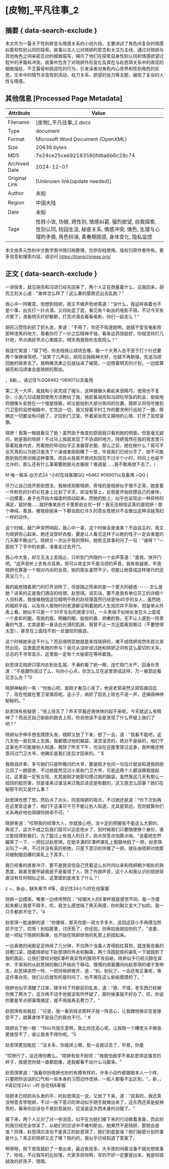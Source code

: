 # [皮物]_平凡往事_2



## 摘要  { data-search-exclude }

<!-- tcd_abstract -->
本文件为一篇关于性别转变与情感关系的小说片段，主要讲述了角色间复杂的情感纠葛和性别认同的探索。故事以主人公对晓妍的思念和关注为主线，通过对晓妍与其他角色之间亲密互动的细致描写，揭示了他们在探索自身性别认同和情感欲望过程中的矛盾和冲突。故事中包含了对晓妍外形变化及其在与赵思琪关系中的表现的细致描绘，不乏露骨和挑逗性的行为，引发读者对角色内心世界和性别角色的反思。文本中的情节涉及性别流动、权力关系、欲望的张力等主题，展现了复杂的人性与情感。

<!-- tcd_abstract_end -->

## 其他信息 [Processed Page Metadata]

| Attribute       | Value                                  |
|-----------------|----------------------------------------|
| Filename        | [皮物]_平凡往事_2.docx                             |
| Type            | document                                 |
| Format          | Microsoft Word Document (OpenXML)                               |
| Size            | 20636 bytes                           |
| MD5             | 7e24ce25ceb92183580fdba6b6c28c74                                  |
| Archived Date   | 2024-12-07                             |
| Original Link   | [Unknown link(update needed)]                         |
| Author          | 未知                               |
| Region          | 中国大陆                               |
| Date            | 未知                                 |
| Tags            | 性转小说, 伪娘, 跨性别, 情感纠葛, 强烈欲望, 自我探索, 性别认同, 校园生活, 秘密关系, 情感冲突, 情色, 生理与心理的矛盾, 角色扮演, 青春期困惑, 身体变化, 隐私监控                                 |

本文由多元性别中文数字图书馆归档整理，仅供存档使用。版权归原作者所有。更多信息和搜索内容，请访问 <https://transchinese.org/>


## 正文 { data-search-exclude }

<!-- tcd_main_text -->
一进宿舍，就见胡亮和冯颂已经先回来了，两个人正在商量着什么，见我回来，胡亮立刻关心道："身体怎么样了？这么重的感冒还出去乱跑？"





我心中一阵暖意，但想到晓妍，我又不做声色地答道："没什么，我这样病着也不是个事，出去打一针点滴，又四处逛了逛，看见有个新出的电影不错，不过今天有点累了，准备明天好好歇歇，打完点滴去看看电影，你们一起去么？"





胡亮习惯性的抓了抓头发，笑道："不用了，你还不知道她啊，她就不爱去电影院那种漆黑的地方，我看你打了一针之后精神不错，看来这药效挺好，你就坚持打几针吧，早点病好早点心里踏实，明天用我陪你去医院么？"





我连忙笑道："得了吧，你去陪我让颂颂去哪，我一个大男人总不至于打个针还要两个保镖保驾吧。"说笑了几声后，胡亮见我精神大好，也就不再勉强，先送冯颂回她的宿舍去了。我稍微洗漱之后就钻进了被窝，一边想着明天的计划，一边盘算胡亮和冯颂谁会是晓妍的帮凶。





，&新，，请记住%QQ6462 ^08907以及备用





第二天一大早，我就和小吴完成了碰头，这种摄像头看起来很精巧，使用也不复杂，小吴几句话就把使用方法教给了我，我趁着胡亮和冯颂吃早饭的机会，偷偷地将摄像头安放在一个很是隐蔽，却又能拍到大部分房间的位置，随即又将信号接到门卫室的监控电脑中，忙完这一切，我又按着平时工作的要求例行巡视了一圈，等确定一切都没有问题了，才回到门卫室，怀着紧张而又期待的心情，打开了监控录像。





晓妍！我第一眼就看见了她！虽然由于角度的原因我只看到她的侧面，但是毫无疑问，她是我的晓妍！不过马上我就发现了不协调的地方，晓妍竟然在我的宿舍里只穿着贴身内衣，而看她的举动似乎正准备穿衣服，那么之前，她在做什么？我可不会天真的以为她只是洗了个澡或者刚刚睡了一觉，毕竟我们已经分手了，她不可能跑到我的房间做这种事情，而且从我离开房间到现在不过半个小时，时间上也是不允许的，那么还有什么事需要她脱光衣服呢？难道是......我不敢再想下去了。(

M 唯一联系 @方式24 ^小时在线客服QQ *6462 #08907以及备用 ~QQ ]





尽力让自己绕开那些想法，我继续观察晓妍，奇怪的是晓妍似乎很不正常，她拿着一件粉色的针织衫在身上比划了半天，却没有穿上，反倒是开始抚摸自己的身体，一边摸着，身子也开始大幅度的扭动起来，而她的脸上，似乎也呈现出一种异样的满足，就好像......就好像某些片子里那些女优一样！我无法相信这真的是晓妍！那个单纯、善良、被我偷偷亲一下都会脸红许久的乖女孩绝对不会做出这种淫娃荡妇一样的动作。





这个时候，敲门声突然响起，我心中一紧，这个时候会是谁来？不由自主的，我又为晓妍担心起来，她还没穿好衣服，要是让人看见这样子以她的性子一定会害羞的几天都不敢出门。晓妍又一次出乎我的预料，她若无其事的问了一句："谁呀？"一面放下了手中的衣服，准备走过去开门。





我心中大急，却又无法上去阻止，只听到门外隐约一个女声答道："是我，快开门吧。"这声音听上去有点耳熟，但可以肯定并不是冯颂的声音，我有些疑惑，毕竟晓妍也算是一个相对内向的女孩，她的朋友虽然不少，但能让她穿成这样接代的还真没几个。(





我的疑惑随着房门的打开消除了，但是随之而来的是一个更大的疑惑------怎么是她？进来的正是我们酒店的经理，赵思琪。说实话，要不是我有单位员工的详细个人资料表，我很难相信这位精明干练的赵经理竟然已经是快40岁的女人，虽然她的城府手段，以及待人接物时的老道都证明着她的人生阅历并不简单，但是单从外表上看，她似乎只是一个30岁左右的居家少妇，一头黑缎子似地长发在头上盘成一个柔和的圈，高挑的眉，明媚的眼，挺拔的鼻，娇嫩的唇，无不让人感到一阵青春的气息，尤其是那一身洁白光滑的肌肤，我曾不止一次近距离观察过（不要想得太歪），甚至在上面找不到一丝皱纹的痕迹。





这个时候她来这干什么？而且很明显她就是来找晓妍的，难不成晓妍突然失踪又突然出现，这里面还有她的参与？我可从没听说过她和晓妍之间有这么密切的关系，总总的不寻常显示，这里面一定有个大秘密在等待着我。





赵思琪见晓妍只穿内衣到处乱晃，不满的看了她一眼，连忙把门关严，回身斥责道："不是跟你说过了么，叫你小心点，你怎么又在这里穿成这样，万一被郭远看见怎么办？"0





晓妍神秘的一笑："你放心吧，我刚才看见小吴了，他说老郭突然又把班接回去了，现在他就在警卫室值班呢，这小子，病好了回去上班也不说一声，还搞得神神秘秘的。"





赵思琪有些疑惑："他上班去了？昨天早晨还病怏怏的起不来呢，今天就这么有精神了？而且还自己偷偷的跑去上班，你说他该不会是发现了什么怀疑上我们了吧？"





晓妍似乎伸手想去摸摸头发，随即又放了下来，想了一会，道："我看不能吧，这几天他一直在床上生病，我都摸过他的脑袋，滚烫滚烫的，绝对不是装的，咱们干这事也不可能被别人知道，我除了昨天下午，也没在这屋里穿过这身，我昨晚还特意问过门卫大爷，他确实是我们走后才回来的。" $





我暗自庆幸，多亏她们只是昨晚问的大爷，要是刚才也问一句估计就该知道我刚刚又回了一趟宿舍，不过她竟然见过小吴和门卫大爷，可是这两个人都没跟我提起过，这里面一定有古怪。尤其是刚才她那句摸过我的脑袋，虽然我这几天有那么一段烧的挺厉害，但是谁来过谁没来过我应该还是有数的，这又是怎么回事？她们在秘密干的又是什么事？





赵思琪也想了想，然后点了点头，同意晓妍的观点，不过她还是道："你下次别再在这里穿这身了，咱们干这事可千万不能让别人知道，尤其是郭远，否则就算你们关系再好他也得跟你拼命不可。"





晓妍笑道："哎呀我的经理大人，你就放心吧，没十足的把握我不能这么大胆的，再说了，这次干成之后我们就可以远走他乡了，到时候我们只要随便换个身份，谁又能找得到我们，为了能过上有钱人的日子，担点惊受点怕算点啥。"说着她忽然媚笑了一下，一把拉过赵思琪，在她丰满的E罩杯美乳上狠狠地掐了一把，赵思琪尖叫了一声，不过并没有真的拒绝，只是下意识的佯推了一把，就任由晓妍对她那对被制服劲爆的美乳上下其手。!





我已经看的直冒冷汗，要不是我坚信自己凭着这么长时间以来和晓妍朝夕相处的熟悉度，我甚至要怀疑我是不是看错了人，除了外貌声音，这个人和我认识的晓妍简直没有任何相似之处，这里面到底发生了什么？!

z ~，新@，缺失章节 #等，请记住24小%时在线客服





晓妍一边摸索，嘴里一边啧啧赞叹："经理大人的E罩杯就是感觉不同，每一次摸起来都让我爱不释手，哎，我怎么感觉隔了两天再摸，你的胸又变大了似的，我一只手都抓不住了。"4





赵思琪一脸迷醉的道："你傻呀，那天你那一双大手多大，这回这双小手再摸当然抓不住了，哎呀！别掐那里，讨厌死了，你还掐，你再掐我就掐你的了。"说着，她一把扯下晓妍的胸罩，也开始在晓妍娇俏的乳房上抓捏起来。





一出香艳的闹剧足足持续了几分钟，不仅两个当事人弄得脸红耳热，就连我也看的目瞪口呆，随着晓妍扯下赵思琪的外衣和胸罩，两个浑圆挺拔的豪乳一下就跳到了我的面前，让我们曾经对她E罩杯真实性的猜测不攻自破。晓妍似乎已经沉醉在其中，手渐渐的从赵思琪的胸口开始向下移动，慢慢的顺着腰间向赵思琪的裙子里伸去，赵思琪突然一阵，一把将晓妍推开，道："别，别玩了，一会还有正事呢，等这件事办完，我们以后就有的是时间了，也不用在这么偷偷摸摸的了。"





晓妍也似乎清醒了过来，随手捋了捋额前的乱发，道："嗯，不错，老东西已经被你推了两次了，这次再不动手他就该有所怀疑了，那时候事就不好办了。哎，你说你要是早点把事情搞定，就不用我再去费力了。"





赵思琪有些尴尬："可是，我一看到钱总那样子就一阵恶心，让我跟他做实在是接受不了，就算身体不是自己的我也不行。" #





晓妍白了她一眼："你以为我乐意啊，我比你还恶心呢，让我陪一个糟老头子做我更接受不了，谁让我舍不得你呢。"5





赵思琪更加尴尬："没关系，你就闭上眼，挺一会就过去了，毕竟，你是





"哎呀行了，这还用你教么，"晓妍有些不耐烦："我就怕我学不来赵思琪这骚货的样子，我感觉你就一直都挺像，连我都看不出什么马脚来。"





赵思琪笑道："我看你扮晓妍也扮的有模有样的，许多小动作都跟她本人一个样，只要把你说话的口气和一些本身的习惯动作改掉，一般人都看不出区别。"，新，， #请记住24小 ~时 @在线&客服





晓妍本已经抓向头发的手，听赵思琪这一说，又放了下来，道："说真的，我还真没特意去学晓妍，不过一些下意识的举动似乎随手就做出来了，这东西还真是挺神奇的，看来你应该也不是刻意装扮，应该是这东西本身的功能了。"





接下来，两个人又对了对一些消息，似乎在为她们接下来的行动做着准备，而此刻的我已经完全惊呆了，从她们的交谈中不难判断出，她果然不是晓妍，那她会是谁？同理，赵思琪应该也不是真正的赵思琪了，她们到底是谁？她们秘密计划的事是什么？真正的晓妍又去了哪？隐约的，我似乎已经知道了答案了。





啊呀呀，刚下夜班就赶了一章出来，最近夜班多，大半夜的闲着没事干就光想故事了，哈哈，不过我写的比较慢，大家多担待啊，写的不好一定要提出来，我是知错就改的好孩子，嗯嗯。
<!-- tcd_main_text_end -->

